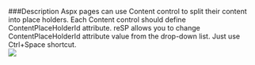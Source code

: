 ﻿<properties 
	pageTitle="ContentPlaceHolderId attribute" 
    pageName="ContentPlaceHolderId"
    parentPageId="code-completion"
/>

###Description
Aspx pages can use Content control to split their content into place holders. Each Content control should define ContentPlaceHolderId attribute.
reSP allows you to change ContentPlaceHolderId attribute value from the drop-down list.
Just use Ctrl+Space shortcut.
<br/>
<img src="http://docs.subpointsolutions.com/wp-content/uploads/2015/03/ContentPlaceHolderId.png">




